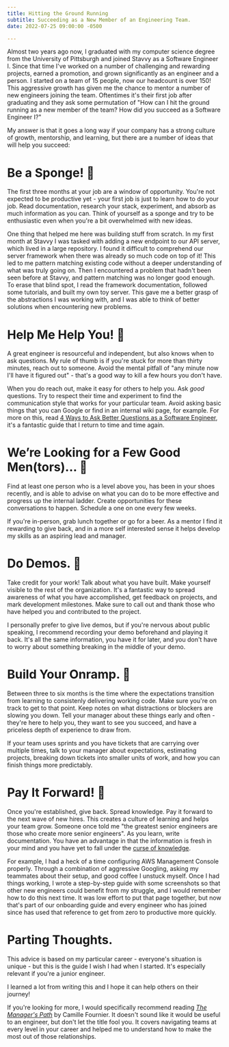 ```yaml
---
title: Hitting the Ground Running
subtitle: Succeeding as a New Member of an Engineering Team.
date: 2022-07-25 09:00:00 -0500

---
```


Almost two years ago now, I graduated with my computer science degree from the University of Pittsburgh and joined Stavvy as a Software Engineer I. Since that time I've worked on a number of challenging and rewarding projects, earned a promotion, and grown significantly as an engineer and a person. I started on a team of 15 people, now our headcount is over 150! This aggressive growth has given me the chance to mentor a number of new engineers joining the team. Oftentimes it's their first job after graduating and they ask some permutation of "How can I hit the ground running as a new member of the team? How did you succeed as a Software Engineer I?"

My answer is that it goes a long way if your company has a strong culture of growth, mentorship, and learning, but there are a number of ideas that will help you succeed:

# Be a Sponge! 🧽

The first three months at your job are a window of opportunity. You're not expected to be productive yet - your first job is just to learn how to do your job. Read documentation, research your stack, experiment, and absorb as much information as you can. Think of yourself as a sponge and try to be enthusiastic even when you're a bit overwhelmed with new ideas.

One thing that helped me here was building stuff from scratch. In my first month at Stavvy I was tasked with adding a new endpoint to our API server, which lived in a large repository. I found it difficult to comprehend our server framework when there was already so much code on top of it! This led to me pattern matching existing code without a deeper understanding of what was truly going on. Then I encountered a problem that hadn't been seen before at Stavvy, and pattern matching was no longer good enough. To erase that blind spot, I read the framework documentation, followed some tutorials, and built my own toy server. This gave me a better grasp of the abstractions I was working with, and I was able to think of better solutions when encountering new problems. 

# Help Me Help You! 🙏

A great engineer is resourceful and independent, but also knows when to ask questions. My rule of thumb is if you're stuck for more than thirty minutes, reach out to someone. Avoid the mental pitfall of "any minute now I'll have it figured out" - that's a good way to kill a few hours you don't have. 

When you do reach out, make it easy for others to help you. Ask *good* questions. Try to respect their time and experiment to find the communication style that works for your particular team. Avoid asking basic things that you can Google or find in an internal wiki page, for example. For more on this, read [4 Ways to Ask Better Questions as a Software Engineer]( https://betterprogramming.pub/4-ways-to-ask-better-questions-as-a-software-engineer-a342ffc251a1), it's a fantastic guide that I return to time and time again.


# We’re Looking for a Few Good Men(tors)... 🤝

Find at least one person who is a level above you, has been in your shoes recently, and is able to advise on what you can do to be more effective and progress up the internal ladder. Create opportunities for these conversations to happen. Schedule a one on one every few weeks. 

If you're in-person, grab lunch together or go for a beer. As a mentor I find it rewarding to give back, and in a more self interested sense it helps develop my skills as an aspiring lead and manager. 

# Do Demos. 🎤

Take credit for your work! Talk about what you have built. Make yourself visible to the rest of the organization. It's a fantastic way to spread awareness of what you have accomplished, get feedback on projects, and mark development milestones. Make sure to call out and thank those who have helped you and contributed to the project. 

I personally prefer to give live demos, but if you're nervous about public speaking, I recommend recording your demo beforehand and playing it back. It's all the same information, you have it for later, and you don't have to worry about something breaking in the middle of your demo. 

# Build Your Onramp. 🚧

Between three to six months is the time where the expectations transition from learning to consistenly delivering working code. Make sure you're on track to get to that point. Keep notes on what distractions or blockers are slowing you down. Tell your manager about these things early and often - they're here to help you, they want to see you succeed, and have a priceless depth of experience to draw from. 

If your team uses sprints and you have tickets that are carrying over multiple times, talk to your manager about expectations, estimating projects, breaking down tickets into smaller units of work, and how you can finish things more predictably. 

# Pay It Forward! 💸

Once you're established, give back. Spread knowledge. Pay it forward to the next wave of new hires. This creates a culture of learning and helps your team grow. Someone once told me "the greatest senior engineers are those who create more senior engineers". As you learn, write documentation. You have an advantage in that the information is fresh in your mind and you have yet to fall under the [curse of knowledge](https://en.wikipedia.org/wiki/Curse_of_knowledge).

For example, I had a heck of a time configuring AWS Management Console properly. Through a combination of aggressive Googling, asking my teammates about their setup, and good coffee I unstuck myself. Once I had things working, I wrote a step-by-step guide with some screenshots so that other new engineers could benefit from my struggle, and I would remember how to do this next time. It was low effort to put that page together, but now that's part of our onboarding guide and every engineer who has joined since has used that reference to get from zero to productive more quickly. 

# Parting Thoughts.

This advice is based on my particular career - everyone's situation is unique - but this is the guide I wish I had when I started. It's especially relevant if you're a junior engineer. 

I learned a lot from writing this and I hope it can help others on their journey! 

If you're looking for more, I would specifically recommend reading [*The Manager's Path*](https://www.oreilly.com/library/view/the-managers-path/9781491973882/) by Camille Fournier. It doesn't sound like it would be useful to an engineer, but don't let the title fool you. It covers navigating teams at every level in your career and helped me to understand how to make the most out of those relationships. 
